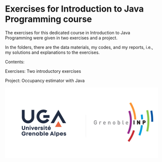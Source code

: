 # Exercises for Introduction to Java Programming course

The exercises for this dedicated course in Introduction to Java Programming were given in two exercises and a project.

In the folders, there are the data materials, my codes, and my reports, i.e., my solutions and explanations to the exercises.

Contents:

Exercises: Two introductory exercises

Project: Occupancy estimator with Java

![UGA logo](https://github.com/TRAN-Gia-Quoc-Bao/Course-Intro-Java/blob/main/logoUGA.jpg)
